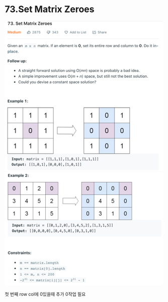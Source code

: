 # 73.Set Matrix Zeroes

![](./Set-Matrix-Zeroes1.png)
![](./Set-Matrix-Zeroes2.png)

첫 번째 row col에 0있을때 추가 0작업 필요
